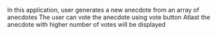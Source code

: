 In this application, user generates a new anecdote from an array of anecdotes
The user can vote the anecdote using vote button
Atlast the anecdote with higher number of votes will be displayed